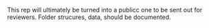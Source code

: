 This rep will ultimately be turned into a publicc one to be sent out for reviewers. 
Folder strucures, data, should be documented.
